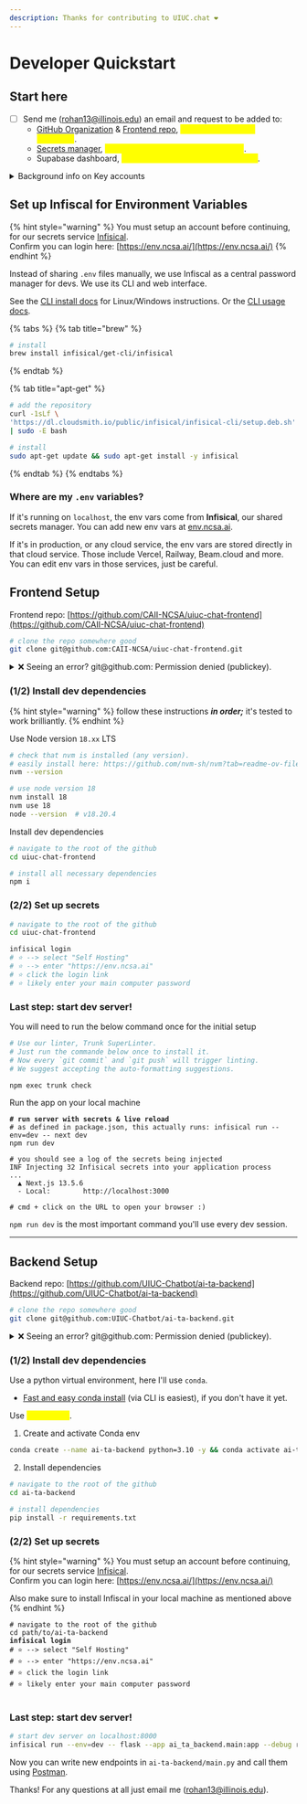 ```yaml
---
description: Thanks for contributing to UIUC.chat ❤️
---
```


# Developer Quickstart

## Start here

* [ ] Send me (rohan13@illinois.edu) an email and request to be added to:
  * [GitHub Organization](https://github.com/UIUC-Chatbot) & [Frontend repo](https://github.com/CAII-NCSA/uiuc-chat-frontend), <mark style="color:yellow;">include your GitHub username</mark>.
  * [Secrets manager](https://env.ncsa.ai/), <mark style="color:yellow;">include your preferred email address</mark>.
  * Supabase dashboard, <mark style="color:yellow;">include your GitHub's email address</mark>.

<details>

<summary>Background info on Key accounts</summary>

* Google: `caiincsa@gmail.com`
* Managed services: Vercel, Railway, Beam, Supabase, S3, Posthog, Sentry.
* Self-hosted: Qdrant, Ollama.
* Task management via [our Github Projects board](https://github.com/orgs/UIUC-Chatbot/projects/2).

</details>

## Set up Infiscal for Environment Variables

{% hint style="warning" %}
You must setup an account before continuing, for our secrets service [Infisical](https://infisical.com/docs/documentation/getting-started/introduction).\
Confirm you can login here: [https://env.ncsa.ai/](https://env.ncsa.ai/)
{% endhint %}

Instead of sharing `.env` files manually, we use Infiscal as a central password manager for devs. We use its CLI and web interface.

See the [CLI install docs](https://infisical.com/docs/cli/overview) for Linux/Windows instructions. Or the [CLI usage docs](https://infisical.com/docs/cli/usage).

{% tabs %}
{% tab title="brew" %}
```bash
# install
brew install infisical/get-cli/infisical
```
{% endtab %}

{% tab title="apt-get" %}
```bash
# add the repository
curl -1sLf \
'https://dl.cloudsmith.io/public/infisical/infisical-cli/setup.deb.sh' \
| sudo -E bash

# install
sudo apt-get update && sudo apt-get install -y infisical
```
{% endtab %}
{% endtabs %}

### Where are my `.env` variables?

If it's running on `localhost`, the env vars come from **Infisical**, our shared secrets manager. You can add new env vars at [env.ncsa.ai](https://env.ncsa.ai).&#x20;

If it's in production, or any cloud service, the env vars are stored directly in that cloud service. Those include Vercel, Railway, Beam.cloud and more. You can edit env vars in those services, just be careful.

## Frontend Setup

Frontend repo: [https://github.com/CAII-NCSA/uiuc-chat-frontend](https://github.com/CAII-NCSA/uiuc-chat-frontend)

```bash
# clone the repo somewhere good
git clone git@github.com:CAII-NCSA/uiuc-chat-frontend.git
```

<details>

<summary>❌ Seeing an error? git@github.com: Permission denied (publickey).</summary>

If you see an error like this:&#x20;

```
git@github.com: Permission denied (publickey).
fatal: Could not read from remote repository.

Please make sure you have the correct access rights
and the repository exists.
```

Then you have to **add your local `ssh`key to your Github account** here: [https://github.com/settings/keys](https://github.com/settings/keys)

Finally, attempt cloning the repo again.

</details>

### (1/2) Install dev dependencies

{% hint style="warning" %}
follow these instructions _**in order;**_ it's tested to work brilliantly.&#x20;
{% endhint %}

Use Node version `18.xx` LTS

```bash
# check that nvm is installed (any version). 
# easily install here: https://github.com/nvm-sh/nvm?tab=readme-ov-file#installing-and-updating
nvm --version 

# use node version 18
nvm install 18
nvm use 18
node --version  # v18.20.4
```

Install dev dependencies

```bash
# navigate to the root of the github
cd uiuc-chat-frontend

# install all necessary dependencies 
npm i 
```

### (2/2) Set up secrets

```bash
# navigate to the root of the github
cd uiuc-chat-frontend

infisical login
# ⭐️ --> select "Self Hosting"
# ⭐️ --> enter "https://env.ncsa.ai"
# ⭐️ click the login link
# ⭐️ likely enter your main computer password
```

### Last step: start dev server!&#x20;

You will need to run the below command once for the initial setup

```bash
# Use our linter, Trunk SuperLinter. 
# Just run the commande below once to install it.
# Now every `git commit` and `git push` will trigger linting.
# We suggest accepting the auto-formatting suggestions.

npm exec trunk check
```

Run the app on your local machine

<pre class="language-bash"><code class="lang-bash"><strong># run server with secrets &#x26; live reload
</strong># as defined in package.json, this actually runs: infisical run --env=dev -- next dev
npm run dev

# you should see a log of the secrets being injected
INF Injecting 32 Infisical secrets into your application process
...
  ▲ Next.js 13.5.6
  - Local:        http://localhost:3000
  
# cmd + click on the URL to open your browser :) 
</code></pre>

`npm run dev` is the most important command you'll use every dev session.

***

## Backend Setup

Backend repo: [https://github.com/UIUC-Chatbot/ai-ta-backend](https://github.com/UIUC-Chatbot/ai-ta-backend)

```bash
# clone the repo somewhere good
git clone git@github.com:UIUC-Chatbot/ai-ta-backend.git
```

<details>

<summary>❌ Seeing an error? git@github.com: Permission denied (publickey).</summary>

If you see an error like this:&#x20;

```
git@github.com: Permission denied (publickey).
fatal: Could not read from remote repository.

Please make sure you have the correct access rights
and the repository exists.
```

Then you have to **add your local `ssh`key to your Github account** here: [https://github.com/settings/keys](https://github.com/settings/keys)

Finally, attempt cloning the repo again.

</details>

### (1/2) Install dev dependencies

Use a python virtual environment, here I'll use `conda`.

* [Fast and easy conda install](https://www.anaconda.com/docs/getting-started/anaconda/install#macos-linux-installation) (via CLI is easiest), if you don't have it yet.

Use <mark style="color:yellow;">python 3.10</mark>.

1. Create and activate Conda env

```bash
conda create --name ai-ta-backend python=3.10 -y && conda activate ai-ta-backend
```

2. Install dependencies

```bash
# navigate to the root of the github
cd ai-ta-backend

# install dependencies
pip install -r requirements.txt
```

### (2/2) Set up secrets

{% hint style="warning" %}
You must setup an account before continuing, for our secrets service [Infisical](https://infisical.com/docs/documentation/getting-started/introduction).\
Confirm you can login here: [https://env.ncsa.ai/](https://env.ncsa.ai/)

Also make sure to install Infiscal in your local machine as mentioned above
{% endhint %}

<pre><code># navigate to the root of the github
cd path/to/ai-ta-backend
<strong>infisical login
</strong># ⭐️ --> select "Self Hosting"
# ⭐️ --> enter "https://env.ncsa.ai"
# ⭐️ click the login link
# ⭐️ likely enter your main computer password

</code></pre>

### Last step: start dev server!

```bash
# start dev server on localhost:8000
infisical run --env=dev -- flask --app ai_ta_backend.main:app --debug run --port 8000
```

Now you can write new endpoints in `ai-ta-backend/main.py` and call them using [Postman](https://www.postman.com/).&#x20;



Thanks! For any questions at all just email me (rohan13@illinois.edu).
